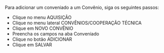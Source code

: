 Para adicionar um conveniado a um Convênio, siga os seguintes passos:

* Clique no menu AQUISIÇÃO
* Clique no menu lateral CONVÊNIOS/COOPERAÇÃO TÉCNICA
* Clique em NOVO CONVÊNIO
* Preencha os campos na aba Conveniado
* Clique no botão ADICIONAR
* Clique em SALVAR
